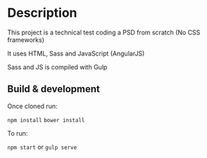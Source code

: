 # Description

This project is a technical test coding a PSD from scratch (No CSS frameworks)

It uses HTML, Sass and JavaScript (AngularJS)

Sass and JS is compiled with Gulp


## Build & development

Once cloned run:

`npm install`
`bower install`

To run: 

`npm start` or `gulp serve`



